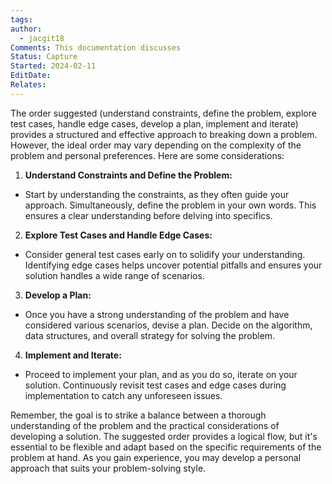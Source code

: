 ```yaml
---
tags: 
author:
  - jacgit18
Comments: This documentation discusses
Status: Capture
Started: 2024-02-11
EditDate: 
Relates:
---
```

The order suggested (understand constraints, define the problem, explore test cases, handle edge cases, develop a plan, implement and iterate) provides a structured and effective approach to breaking down a problem. However, the ideal order may vary depending on the complexity of the problem and personal preferences. Here are some considerations:  
  
1. **Understand Constraints and Define the Problem:**  
- Start by understanding the constraints, as they often guide your approach. Simultaneously, define the problem in your own words. This ensures a clear understanding before delving into specifics.  
  
2. **Explore Test Cases and Handle Edge Cases:**  
- Consider general test cases early on to solidify your understanding. Identifying edge cases helps uncover potential pitfalls and ensures your solution handles a wide range of scenarios.  
  
3. **Develop a Plan:**  
- Once you have a strong understanding of the problem and have considered various scenarios, devise a plan. Decide on the algorithm, data structures, and overall strategy for solving the problem.  
  
4. **Implement and Iterate:**  
- Proceed to implement your plan, and as you do so, iterate on your solution. Continuously revisit test cases and edge cases during implementation to catch any unforeseen issues.  
  
Remember, the goal is to strike a balance between a thorough understanding of the problem and the practical considerations of developing a solution. The suggested order provides a logical flow, but it's essential to be flexible and adapt based on the specific requirements of the problem at hand. As you gain experience, you may develop a personal approach that suits your problem-solving style.